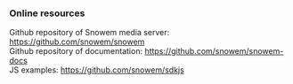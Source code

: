 
### Online resources  

Github repository of Snowem media server: https://github.com/snowem/snowem  
Github repository of documentation: https://github.com/snowem/snowem-docs  
JS examples: https://github.com/snowem/sdkjs  
